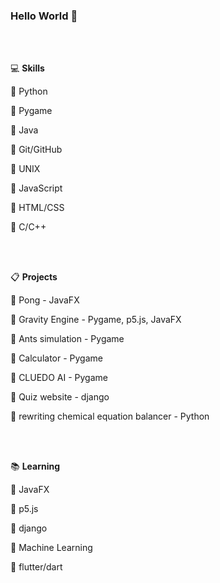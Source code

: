 ### Hello World 👋 

<br/>
<br/>

💻 **Skills**

🥇 Python 

🥇 Pygame

🥈 Java

🥈 Git/GitHub

🥈 UNIX

🥈 JavaScript

🥉 HTML/CSS

🥉 C/C++

<br/>
<br/>

📋 **Projects**

🥇 Pong - JavaFX

🥇 Gravity Engine - Pygame, p5.js, JavaFX

🥈 Ants simulation - Pygame

🥈 Calculator - Pygame

🥉 CLUEDO AI - Pygame

🥉 Quiz website - django

🥉 rewriting chemical equation balancer - Python


<br/>
<br/>

📚 **Learning**

🥇 JavaFX

🥇 p5.js

🥈 django

🥉 Machine Learning

🥉 flutter/dart
